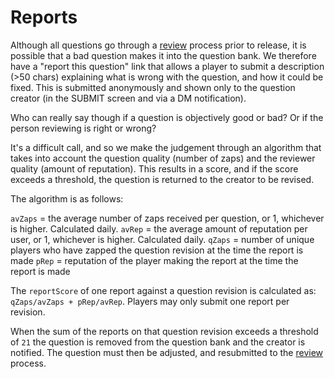# Reports

Although all questions go through a [review](/review.md) process prior to release, it is possible that a bad question makes it into the question bank.  We therefore have a "report this question" link that allows a player to submit a description (>50 chars) explaining what is wrong with the question, and how it could be fixed.  This is submitted anonymously and shown only to the question creator (in the SUBMIT screen and via a DM notification).

Who can really say though if a question is objectively good or bad? Or if the person reviewing is right or wrong?

It's a difficult call, and so we make the judgement through an algorithm that takes into account the question quality (number of zaps) and the reviewer quality (amount of reputation). This results in a score, and if the score exceeds a threshold, the question is returned to the creator to be revised.

The algorithm is as follows:

`avZaps` = the average number of zaps received per question, or 1, whichever is higher. Calculated daily.
`avRep` = the average amount of reputation per user, or 1, whichever is higher.  Calculated daily.
`qZaps` = number of unique players who have zapped the question revision at the time the report is made
`pRep` = reputation of the player making the report at the time the report is made

The `reportScore` of one report against a question revision is calculated as:  `qZaps/avZaps + pRep/avRep`.  Players may only submit one report per revision.

When the sum of the reports on that question revision exceeds a threshold of `21` the question is removed from the question bank and the creator is notified.  The question must then be adjusted, and resubmitted to the [review](/review.md) process.


